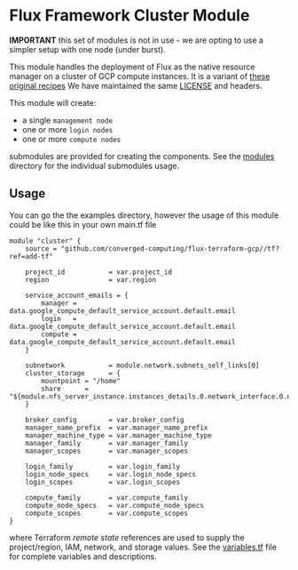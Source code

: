 # Flux Framework Cluster Module

**IMPORTANT** this set of modules is not in use - we are opting to use a simpler setup with one node (under burst).

This module handles the deployment of Flux as the native resource manager on a cluster of GCP compute instances.
It is a variant of [these original recipes](https://github.com/GoogleCloudPlatform/scientific-computing-examples/tree/main/fluxfw-gcp/tf)
We have maintained the same [LICENSE](../LICENSE) and headers.

This module will create:

- a single `management node`
- one or more `login nodes`
- one or more `compute nodes`

submodules are provided for creating the components. See the [modules]() directory for the individual submodules usage.

## Usage

You can go the the examples directory, however the usage of this module could be like this in your own main.tf file

```hcl
module "cluster" {
    source = "github.com/converged-computing/flux-terraform-gcp//tf?ref=add-tf"

    project_id           = var.project_id
    region               = var.region

    service_account_emails = {
        manager = data.google_compute_default_service_account.default.email
        login   = data.google_compute_default_service_account.default.email
        compute = data.google_compute_default_service_account.default.email
    }

    subnetwork           = module.network.subnets_self_links[0]
    cluster_storage      = {
        mountpoint = "/home"
        share      = "${module.nfs_server_instance.instances_details.0.network_interface.0.network_ip}:/var/nfs/home"
    }

    broker_config        = var.broker_config
    manager_name_prefix  = var.manager_name_prefix
    manager_machine_type = var.manager_machine_type
    manager_family       = var.manager_family
    manager_scopes       = var.manager_scopes

    login_family         = var.login_family
    login_node_specs     = var.login_node_specs
    login_scopes         = var.login_scopes

    compute_family       = var.compute_family
    compute_node_specs   = var.compute_node_specs
    compute_scopes       = var.compute_scopes
}
```

where Terraform _remote state_ references are used to supply the project/region, IAM, network, and storage values.
See the [variables.tf](variables.tf) file for complete variables and descriptions.

